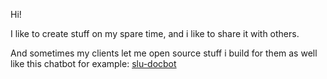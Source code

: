 Hi!

I like to create stuff on my spare time, and i like to share it with others.

And sometimes my clients let me open source stuff i build for them as well   
like this chatbot for example:
[slu-docbot](https://github.com/SLU-IT-arkitektur/slu-docbot) 

